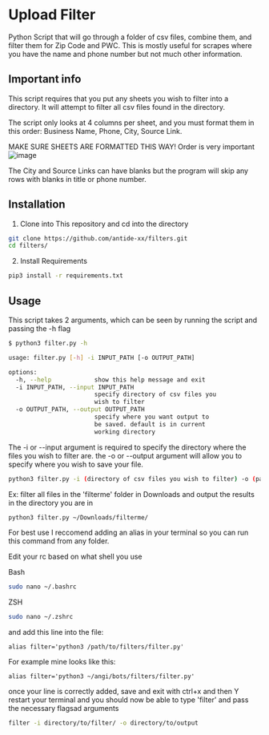 
# Upload Filter

Python Script that will go through a folder of csv files,
combine them, and filter them for Zip Code and PWC.
This is mostly useful for scrapes where you have the name and phone number but not much other information.

## Important info

This script requires that you put any sheets you wish to filter into a directory. It will attempt to filter all csv files found in the directory.

The script only looks at 4 columns per sheet, and you must format them in this order: Business Name, Phone, City, Source Link.

MAKE SURE SHEETS ARE FORMATTED THIS WAY! Order is very important
![image](https://user-images.githubusercontent.com/67815957/150601356-cf9afd92-eb19-441f-be6e-2f237de28334.png)

The City and Source Links can have blanks but the program will skip any rows with blanks in title or phone number.

## Installation

1. Clone into This repository and cd into the directory
```bash
git clone https://github.com/antide-xx/filters.git
cd filters/
```
2. Install Requirements
```bash
pip3 install -r requirements.txt
```

## Usage

This script takes 2 arguments, which can be seen by running the script and passing the -h flag
```bash
$ python3 filter.py -h 

usage: filter.py [-h] -i INPUT_PATH [-o OUTPUT_PATH]

options:
  -h, --help            show this help message and exit
  -i INPUT_PATH, --input INPUT_PATH
                        specify directory of csv files you
                        wish to filter
  -o OUTPUT_PATH, --output OUTPUT_PATH
                        specify where you want output to
                        be saved. default is in current
                        working directory

```
The -i or --input argument is required to specify the directory where the files you wish to filter are. the -o or --output argument will allow you to specify where you wish to save your file.

```bash
python3 filter.py -i (directory of csv files you wish to filter) -o (path to where output should save)
```
Ex: filter all files in the 'filterme' folder in Downloads and output the results in the directory you are in 
```bash
python3 filter.py ~/Downloads/filterme/ 
```

For best use I reccomend adding an alias in your terminal so you can run this command from any folder.

Edit your rc based on what shell you use

Bash
```bash
sudo nano ~/.bashrc
 ```
 ZSH
```bash
sudo nano ~/.zshrc
```

and add this line into the file:
```
alias filter='python3 /path/to/filters/filter.py'
```
For example mine looks like this:

```
alias filter='python3 ~/angi/bots/filters/filter.py'
```

once your line is correctly added, save and exit with ctrl+x and then Y
restart your terminal and you should now be able to type 'filter' and pass the necessary flagsad arguments

```bash
filter -i directory/to/filter/ -o directory/to/output
```

